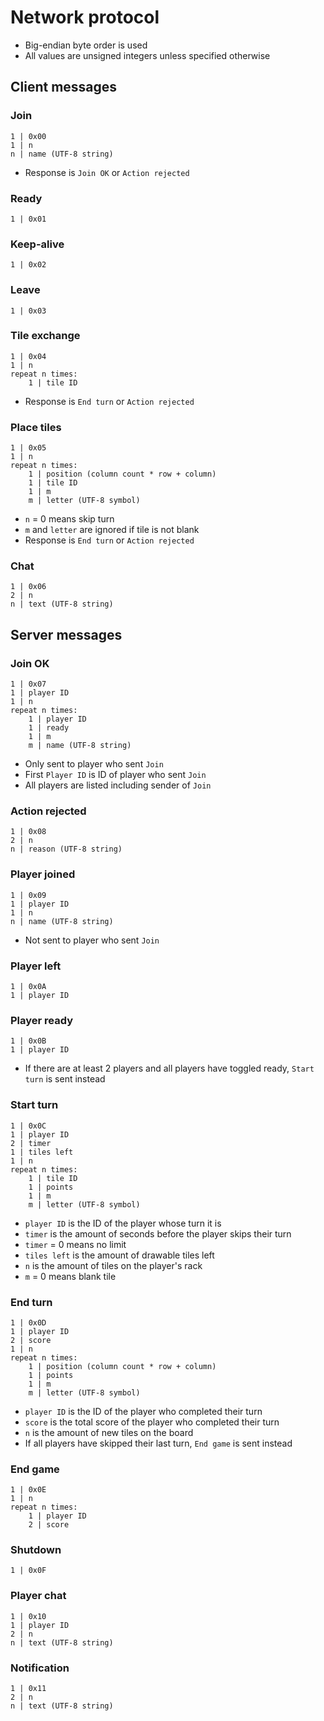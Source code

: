 # Network protocol
- Big-endian byte order is used
- All values are unsigned integers unless specified otherwise


## Client messages

### Join
```
1 | 0x00
1 | n
n | name (UTF-8 string)
```
- Response is `Join OK` or `Action rejected`

### Ready
```
1 | 0x01
```

### Keep-alive
```
1 | 0x02
```

### Leave
```
1 | 0x03
```

### Tile exchange
```
1 | 0x04
1 | n
repeat n times:
    1 | tile ID
```
- Response is `End turn` or `Action rejected`

### Place tiles
```
1 | 0x05
1 | n
repeat n times:
    1 | position (column count * row + column)
    1 | tile ID
    1 | m
    m | letter (UTF-8 symbol)
```
- `n` = 0 means skip turn
- `m` and `letter` are ignored if tile is not blank
- Response is `End turn` or `Action rejected`

### Chat
```
1 | 0x06
2 | n
n | text (UTF-8 string)
```


## Server messages

### Join OK
```
1 | 0x07
1 | player ID
1 | n
repeat n times:
    1 | player ID
    1 | ready
    1 | m
    m | name (UTF-8 string)
```
- Only sent to player who sent `Join`
- First `Player ID` is ID of player who sent `Join`
- All players are listed including sender of `Join`

### Action rejected
```
1 | 0x08
2 | n
n | reason (UTF-8 string)
```

### Player joined
```
1 | 0x09
1 | player ID
1 | n
n | name (UTF-8 string)
```
- Not sent to player who sent `Join`

### Player left
```
1 | 0x0A
1 | player ID
```

### Player ready
```
1 | 0x0B
1 | player ID
```
- If there are at least 2 players and all players have toggled ready, `Start turn` is sent instead

### Start turn
```
1 | 0x0C
1 | player ID
2 | timer
1 | tiles left
1 | n
repeat n times:
    1 | tile ID
    1 | points
    1 | m
    m | letter (UTF-8 symbol)
```
- `player ID` is the ID of the player whose turn it is
- `timer` is the amount of seconds before the player skips their turn
- `timer` = 0 means no limit
- `tiles left` is the amount of drawable tiles left
- `n` is the amount of tiles on the player's rack
- `m` = 0 means blank tile

### End turn
```
1 | 0x0D
1 | player ID
2 | score
1 | n
repeat n times:
    1 | position (column count * row + column)
    1 | points
    1 | m
    m | letter (UTF-8 symbol)
```
- `player ID` is the ID of the player who completed their turn
- `score` is the total score of the player who completed their turn
- `n` is the amount of new tiles on the board
- If all players have skipped their last turn, `End game` is sent instead

### End game
```
1 | 0x0E
1 | n
repeat n times:
    1 | player ID
    2 | score
```

### Shutdown
```
1 | 0x0F
```

### Player chat
```
1 | 0x10
1 | player ID
2 | n
n | text (UTF-8 string)
```

### Notification
```
1 | 0x11
2 | n
n | text (UTF-8 string)
```